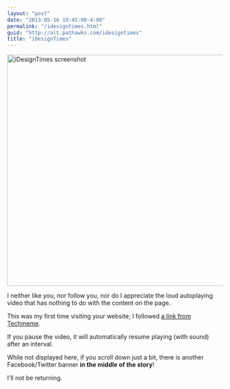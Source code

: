 ```yaml
--- 
layout: "post"  
date: "2013-05-16 19:45:00-4:00"  
permalink: "/idesigntimes.html"  
guid: "http://alt.pathawks.com/idesigntimes"  
title: "iDesignTimes"  
---
```


<a href="http://www.flickr.com/photos/pathawks/8748619258/" title="iDesignTimes screenshot"><img src="http://farm9.staticflickr.com/8537/8748619258_084d8e7925_c.jpg" width="800" height="539" alt="iDesignTimes screenshot"></a>

I neither like you, nor follow you, nor do I appreciate the loud autoplaying video that has nothing to do with the content on the page.

This was my first time visiting your website; I followed [a link from Techmeme](http://www.techmeme.com/130517/p28#a130517p28).

If you pause the video, it will automatically resume playing (with sound) after an interval.

While not displayed here, if you scroll down just a bit, there is another Facebook/Twitter banner **in the middle of the story**!

I'll not be returning.
